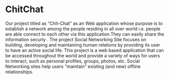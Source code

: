 # ChitChat
Our project titled as “Chit-Chat” as an Web application whose purpose is to
establish a network among the people residing in all over world i.e. people are able
connect to each other via this application.They can easily share the information
securly .
The project Social Networking Site focuses on building, developing and
maintaining human relations by providing its user to have an active social life. This
project is a web based application that can be accessed throughout the world and
provide a variety of ways for users to interact, such as personal profiles, groups,
photos, etc. Social Networking sites help users &quot;maintain&quot; existing (and new) offline
relationships.

